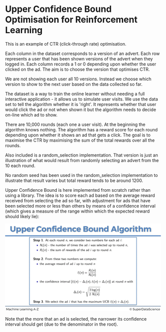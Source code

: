 # Upper Confidence Bound Optimisation for Reinforcement Learning

This is an example of CTR (click-through rate) optimisation. 

Each column in the dataset corresponds to a version of an advert. Each row represents a user that has been shown versions of the advert when they logged in. Each column records a 1 or 0 depending upon whether the user clicked on the ad. The aim is to choose the version that optimises CTR.

We are not showing each user all 10 versions. Instead we choose which version to show to the next user based on the data collected so far.

The dataset is a way to train the online learner without needing a full interactive application - it allows us to simulate user visits. We use the data set to tell the algorithm whether it is 'right'. It represents whether that user would click the ad or not when shown it but the algorithm needs to decide on-line which ad to show.

There are 10,000 rounds (each one a user visit). At the beginning the algorithm knows nothing. The algorithm has a reward score for each round depending upon whether it shows an ad that gets a click. The goal is to maximise the CTR by maximising the sum of the total rewards over all the rounds.

Also included is a random_selection implementation. That version is just an illustration of what would result from randomly selecting an advert from the 10 each round.

No random seed has been used in the random_selection implementation to illustrate that result varies but total reward tends to be around 1200.

Upper Confidence Bound is here implemented from scratch rather than using a library. The idea is to score each ad based on the average reward received from selecting the ad so far, with adjustment for ads that have been selected more or less than others by means of a confidence interval (which gives a measure of the range within which the expected reward should likely lie):

![Image of UpperConfidenceBound](UpperConfidenceBound.gif)

Note that the more that an ad is selected, the narrower its confidence interval should get (due to the denominator in the root).

